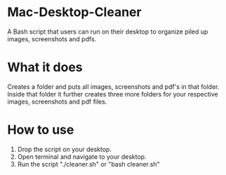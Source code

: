 # Mac-Desktop-Cleaner
A Bash script that users can run on their desktop to organize piled up images, screenshots and pdfs.

# What it does
Creates a folder and puts all images, screenshots and pdf's in that folder. Inside that folder it further creates three more folders for your respective images, screenshots and pdf files. 

# How to use
1. Drop the script on your desktop. 
2. Open terminal and navigate to your desktop.
3. Run the script "./cleaner.sh" or "bash cleaner.sh"
